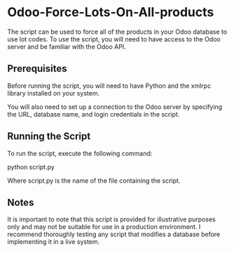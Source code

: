 # Odoo-Force-Lots-On-All-products
The script can be used to force all of the products in your Odoo database to use lot codes. To use the script, you will need to have access to the Odoo server and be familiar with the Odoo API.


## Prerequisites
Before running the script, you will need to have Python and the xmlrpc library installed on your system.

You will also need to set up a connection to the Odoo server by specifying the URL, database name, and login credentials in the script.

## Running the Script
To run the script, execute the following command:

python script.py

Where script.py is the name of the file containing the script.

## Notes
It is important to note that this script is provided for illustrative purposes only and may not be suitable for use in a production environment. I recommend thoroughly testing any script that modifies a database before implementing it in a live system.
